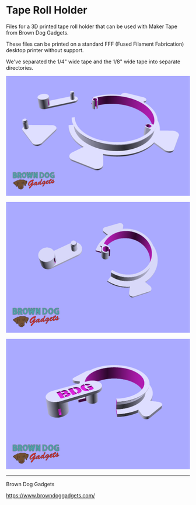 # Tape Roll Holder

Files for a 3D printed tape roll holder that can be used with Maker Tape from Brown Dog Gadgets.

These files can be printed on a standard FFF (Fused Filament Fabrication) desktop printer without support.

We've separated the 1/4" wide tape and the 1/8" wide tape into separate directories.

![](./Wide-Tape/Images/Large-Tape-Holder-v2.png)

![](./Wide-Tape/Images/Small-Tape-Holder.png)

![](./Thin-Tape/Images/Small-Tape-Holder-Thin.png)


---

Brown Dog Gadgets

https://www.browndoggadgets.com/

